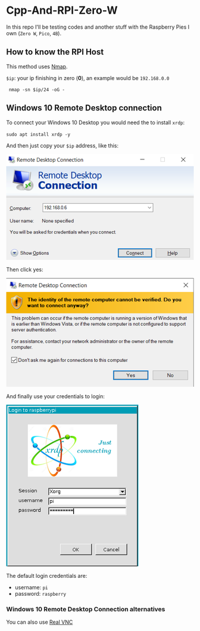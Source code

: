 # Cpp-And-RPI-Zero-W

In this repo I'll be testing codes and another stuff with the Raspberry Pies I own (`Zero W`, 
`Pico`, `4B`).


## How to know the RPI Host

This method uses [Nmap](https://nmap.org).

`$ip`: your ip finishing in zero (**0**), an example would be `192.168.0.0`

```
 nmap -sn $ip/24 -oG -
```
## Windows 10 Remote Desktop connection

To connect your Windows 10 Desktop you would need the to install `xrdp`:

`sudo apt install xrdp -y`

And then just copy your `$ip` address, like this:

![windows 10 remote desktop connection](GitHubAssets/windows_10_remote_desktop_connection.png)

Then click yes:

![windows 10 remote desktop connection](GitHubAssets/windows_10_remote_desktop_connection_click_yes.png)

And finally use your credentials to login:

![windows 10 remote desktop connection](GitHubAssets/windows_10_remote_desktop_connection_login.png)

The default login credentials are:

- username: `pi`
- password: `raspberry`



### Windows 10 Remote Desktop Connection alternatives

You can also use [Real VNC](https://www.realvnc.com/es/connect/download/viewer/)
